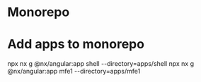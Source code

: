 # Monorepo

# Add apps to monorepo
npx nx g @nx/angular:app shell --directory=apps/shell
npx nx g @nx/angular:app mfe1 --directory=apps/mfe1
